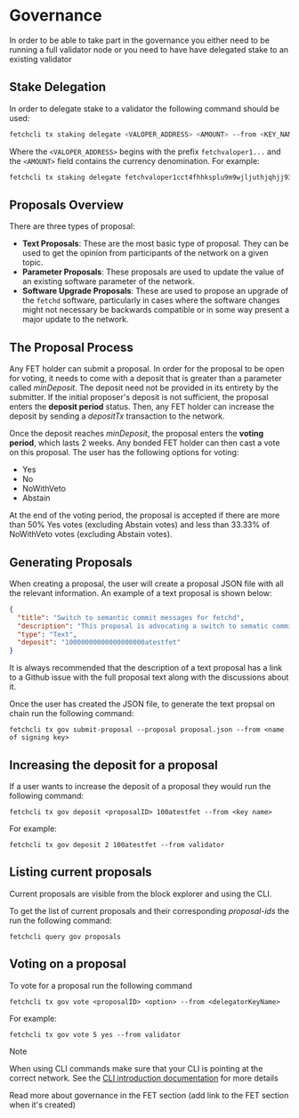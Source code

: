 # Governance

In order to be able to take part in the governance you either need to be running a full validator node or you need to have have delegated stake to an existing validator

## Stake Delegation

In order to delegate stake to a validator the following command should be used:

```bash
fetchcli tx staking delegate <VALOPER_ADDRESS> <AMOUNT> --from <KEY_NAME>
```

Where the `<VALOPER_ADDRESS>` begins with the prefix `fetchvaloper1...` and the `<AMOUNT>` field contains the currency denomination. For example:

```bash
fetchcli tx staking delegate fetchvaloper1cct4fhhksplu9m9wjljuthjqhjj93z0s97p3g7 1000atestfet --from agent
```

## Proposals Overview

There are three types of proposal:

- **Text Proposals**: These are the most basic type of proposal. They can be used to get the opinion from participants of the network on a given topic.
- **Parameter Proposals**: These proposals are used to update the value of an existing software parameter of the network.
- **Software Upgrade Proposals**: These are used to propose an upgrade of the `fetchd` software, particularly in cases where the software changes might not necessary be backwards compatible or in some way present a major update to the network.

## The Proposal Process

Any FET holder can submit a proposal. In order for the proposal to be open for voting, it needs to come with a deposit that is greater than a parameter called *minDeposit*. The deposit need not be provided in its entirety by the submitter. If the initial proposer's deposit is not sufficient, the proposal enters the **deposit period** status. Then, any FET holder can increase the deposit by sending a *depositTx* transaction to the network.

Once the deposit reaches *minDeposit*, the proposal enters the **voting period**, which lasts 2 weeks. Any bonded FET holder can then cast a vote on this proposal. The user has the following options for voting:

* Yes
* No
* NoWithVeto
* Abstain

At the end of the voting period, the proposal is accepted if there are more than 50% Yes votes (excluding Abstain votes) and less than 33.33% of NoWithVeto votes (excluding Abstain votes).


## Generating Proposals

When creating a proposal, the user will create a proposal JSON file with all the relevant information. An example of a text proposal is shown below:

```json
{
  "title": "Switch to semantic commit messages for fetchd",
  "description": "This proposal is advocating a switch to sematic commit messages\nYou can find the full discussion here: https://github.com/fetchai/fetchd/issues/231",
  "type": "Text",
  "deposit": "10000000000000000000atestfet"
}
```

It is always recommended that the description of a text proposal has a link to a Github issue with the full proposal text along with the discussions about it.

Once the user has created the JSON file, to generate the text propsal on chain run the following command:

`fetchcli tx gov submit-proposal --proposal proposal.json --from <name of signing key>`

## Increasing the deposit for a proposal

If a user wants to increase the deposit of a proposal they would run the following command:

`fetchcli tx gov deposit <proposalID> 100atestfet --from <key name>`

For example:

`fetchcli tx gov deposit 2 100atestfet --from validator`

## Listing current proposals

Current proposals are visible from the block explorer and using the CLI.

To get the list of current proposals and their corresponding *proposal-ids* the run the following command:

`fetchcli query gov proposals`

## Voting on a proposal

To vote for a proposal run the following command

`fetchcli tx gov vote <proposalID> <option> --from <delegatorKeyName>`

For example:

`fetchcli tx gov vote 5 yes --from validator`

<div class="admonition note">
  <p class="admonition-title">Note</p>
  <p>When using CLI commands make sure that your CLI is pointing at the correct network. See the <a href="../cli-introduction/">CLI introduction documentation</a> for more details</p>
</div>

Read more about governance in the FET section (add link to the FET section when it's created)
